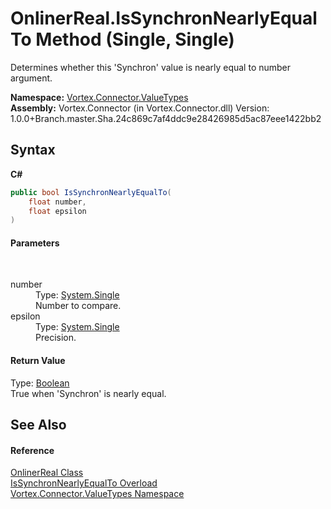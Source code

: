 # OnlinerReal.IsSynchronNearlyEqualTo Method (Single, Single)
 

Determines whether this 'Synchron' value is nearly equal to number argument.

**Namespace:**&nbsp;<a href="N_Vortex_Connector_ValueTypes.md">Vortex.Connector.ValueTypes</a><br />**Assembly:**&nbsp;Vortex.Connector (in Vortex.Connector.dll) Version: 1.0.0+Branch.master.Sha.24c869c7af4ddc9e28426985d5ac87eee1422bb2

## Syntax

**C#**<br />
``` C#
public bool IsSynchronNearlyEqualTo(
	float number,
	float epsilon
)
```


#### Parameters
&nbsp;<dl><dt>number</dt><dd>Type: <a href="https://docs.microsoft.com/dotnet/api/system.single" target="_blank">System.Single</a><br />Number to compare.</dd><dt>epsilon</dt><dd>Type: <a href="https://docs.microsoft.com/dotnet/api/system.single" target="_blank">System.Single</a><br />Precision.</dd></dl>

#### Return Value
Type: <a href="https://docs.microsoft.com/dotnet/api/system.boolean" target="_blank">Boolean</a><br />True when 'Synchron' is nearly equal.

## See Also


#### Reference
<a href="T_Vortex_Connector_ValueTypes_OnlinerReal.md">OnlinerReal Class</a><br /><a href="Overload_Vortex_Connector_ValueTypes_OnlinerReal_IsSynchronNearlyEqualTo.md">IsSynchronNearlyEqualTo Overload</a><br /><a href="N_Vortex_Connector_ValueTypes.md">Vortex.Connector.ValueTypes Namespace</a><br />